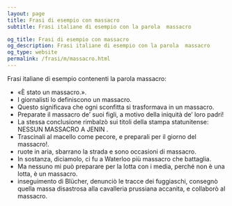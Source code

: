 ```yaml
---
layout: page
title: Frasi di esempio con massacro 
subtitle: Frasi italiane di esempio con la parola  massacro

og_title: Frasi di esempio con massacro 
og_description: Frasi italiane di esempio con la parola  massacro
og_type: website
permalink: /frasi/m/massacro.html
---
```


Frasi italiane di esempio contenenti la parola massacro:


- «È stato un massacro.».
- I giornalisti lo definiscono un massacro.
- Questo significava che ogni sconfitta si trasformava in un massacro.
- Preparate il massacro de’ suoi figli, a motivo della iniquità de’ loro padri!
- La stessa conclusione rimbalzò sui titoli della stampa statunitense: NESSUN MASSACRO A JENIN .
- Trascinali al macello come pecore, e preparali per il giorno del massacro!.
- ruote in aria, sbarrano la strada e sono occasioni di massacro.
- In sostanza, diciamolo, ci fu a Waterloo più massacro che battaglia.
- Ma nessuno mi può preparare per la lotta con i media, perché non è una lotta, è un massacro.
- inseguimento di Blücher, denunciò le tracce dei fuggiaschi, consegnò quella massa disastrosa alla cavalleria prussiana accanita, e collaborò al massacro.
